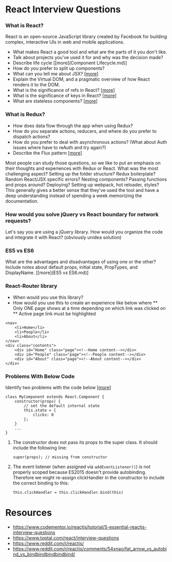 # React Interview Questions

### What is React?

React is an open-source JavaScript library created by Facebook for building complex, interactive UIs in web and mobile applications.

* What makes React a good tool and what are the parts of it you don't like.
* Talk about projects you've used it for and why was the decision made?
* Describe life cycle [[more](Component Lifecycle.md)]
* How do you prefer to split up components?
* What can you tell me about JSX? [[more](JSX.md)]
* Explain the Virtual DOM, and a pragmatic overview of how React renders it to the DOM.
* What is the significance of refs in React? [[more](Refs.md)]
* What is the significance of keys in React? [[more](Keys.md)]
* What are stateless components? [[more](Stateless.md)]

### What is Redux?

* How does data flow through the app when using Redux?
* How do you separate actions, reducers, and where do you prefer to dispatch actions? 
* How do you prefer to deal with asynchronous actions? (What about Auth issues where have to reAuth and try again?)
* Describe the Flux pattern [[more](Flux.md)]

Most people can study those questions, so we like to put an emphasis on their thoughts and experiences with Redux or React. What was the most challenging aspect? Setting up the folder structure? Redux boilerplate? Random React/JSX specific errors? Nesting components? Passing functions and props around? Deploying? Setting up webpack, hot reloader, styles? This generally gives a better sense that they've used the tool and have a deep understanding instead of spending a week memorizing the documentation.

### How would you solve jQuery vs React boundary for network requests?

Let's say you are using a jQuery library.  How would you organize the code and integrate it with React?  (obviously unidea solution)

### ES5 vs ES6

What are the advantages and disadvantages of using one or the other?  Include notes about default props, initial state, PropTypes, and DisplayName. [[more](ES5 vs ES6.md)]

### React-Router library

* When would you use this library?
* How would you use this to create an experience like below where 
** Only ONE page shows at a time depending on which link was clicked on
** Active page link must be highlighted

```
<nav>
	<li>Home</li>
	<li>People</li>
	<li>About</li>
</nav>
<div class="contents">
	<div id="Home" class="page"><!--Home content--></div>
	<div id="People" class="page"><!--People content--></div>
	<div id="About" class="page"><!--About content--></div>
</div>

```

### Problems With Below Code

Identify two problems with the code below [[more](Questions.md)]  

```
class MyComponent extends React.Component {
    constructor(props) {
        // set the default internal state
        this.state = {
            clicks: 0
        };
    }
    ...
}
 ```

1. The constructor does not pass its props to the super class. It should include the following line:

    ```super(props); // missing from constructor```

2. The event listener (when assigned via ```addEventListener()```) is not properly scoped because ES2015 doesn't provide autobinding. Therefore we might re-assign clickHandler in the constructor to include the correct binding to this:

    ```this.clickHandler = this.clickHandler.bind(this)``` 


# Resources

* https://www.codementor.io/reactjs/tutorial/5-essential-reactjs-interview-questions
* https://www.toptal.com/react/interview-questions
* https://www.reddit.com/r/reactjs/
* https://www.reddit.com/r/reactjs/comments/54xnao/fat_arrow_vs_autobind_vs_bindbindbindbindbind/